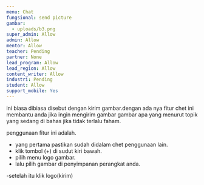 ```yaml
---
menu: Chat
fungsional: send picture
gambar:
  - uploads/b3.png
super_admin: Allow
admin: Allow
mentor: Allow
teacher: Pending
partner: None
lead_program: Allow
lead_region: Allow
content_writer: Allow
industri: Pending
student: Allow
support_mobile: Yes
---
```

ini biasa dibiasa disebut dengan kirim gambar.dengan ada nya fitur chet ini membantu anda jika ingin mengirim gambar gambar apa yang menurut topik yang sedang di bahas jika tidak terlalu faham.

penggunaan fitur ini adalah.

* yang pertama pastikan sudah didalam chet penggunaan lain.
* klik tombol (+) di sudut kiri bawah.
* pilih menu logo gambar.
* lalu pilih gambar di penyimpanan perangkat anda.

\-setelah itu klik logo(kirim)